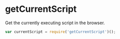 # getCurrentScript

Get the currently executing script in the browser.

```javascript
var currentScript = require('getCurrentScript')();
```
